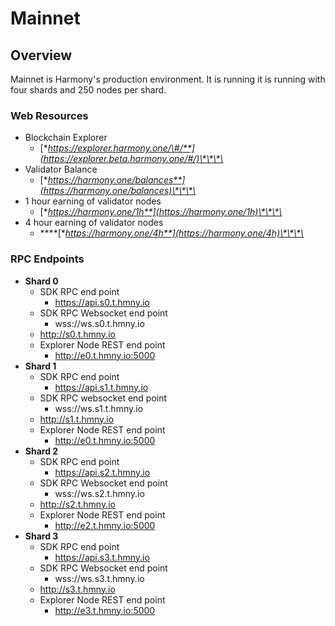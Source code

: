 # Mainnet

## 

## Overview

Mainnet is Harmony's production environment.  It is running it is running with four shards and 250 nodes per shard.

### Web Resources

* Blockchain Explorer
  * [**https://explorer.harmony.one/\#/**](https://explorer.beta.harmony.one/#/)\*\*\*\*
* Validator Balance
  * [**https://harmony.one/balances**](https://harmony.one/balances)\*\*\*\*
* 1 hour earning of validator nodes
  * [**https://harmony.one/1h**](https://harmony.one/1h)\*\*\*\*
* 4 hour earning of validator nodes
  * \*\*\*\*[**https://harmony.one/4h**](https://harmony.one/4h)\*\*\*\*

### RPC Endpoints

* **Shard 0**
  * SDK RPC end point
    * https://api.s0.t.hmny.io
  * SDK RPC Websocket end point
    * wss://ws.s0.t.hmny.io
  * http://s0.t.hmny.io
  * Explorer Node REST end point
    * http://e0.t.hmny.io:5000
* **Shard 1**
  * SDK RPC end point
    * https://api.s1.t.hmny.io
  * SDK RPC websocket end point
    * wss://ws.s1.t.hmny.io
  * http://s1.t.hmny.io
  * Explorer Node REST end point
    * http://e0.t.hmny.io:5000
* **Shard 2**
  * SDK RPC end point
    * https://api.s2.t.hmny.io
  * SDK RPC Websocket end point
    * wss://ws.s2.t.hmny.io
  * http://s2.t.hmny.io
  * Explorer Node REST end point
    * http://e2.t.hmny.io:5000
* **Shard 3**
  * SDK RPC end point
    * https://api.s3.t.hmny.io
  * SDK RPC Websocket end point
    * wss://ws.s3.t.hmny.io
  * http://s3.t.hmny.io
  * Explorer Node REST end point
    * http://e3.t.hmny.io:5000





